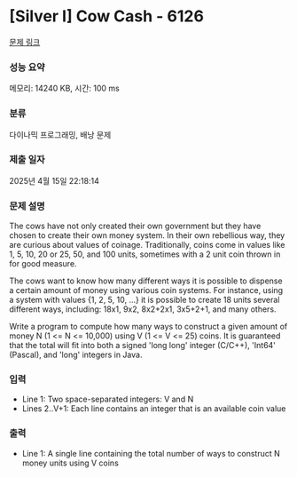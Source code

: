 # [Silver I] Cow Cash - 6126 

[문제 링크](https://www.acmicpc.net/problem/6126) 

### 성능 요약

메모리: 14240 KB, 시간: 100 ms

### 분류

다이나믹 프로그래밍, 배낭 문제

### 제출 일자

2025년 4월 15일 22:18:14

### 문제 설명

<p>The cows have not only created their own government but they have chosen to create their own money system. In their own rebellious way, they are curious about values of coinage. Traditionally, coins come in values like 1, 5, 10, 20 or 25, 50, and 100 units, sometimes with a 2 unit coin thrown in for good measure.</p>

<p>The cows want to know how many different ways it is possible to dispense a certain amount of money using various coin systems.  For instance, using a system with values {1, 2, 5, 10, ...} it is possible to create 18 units several different ways, including: 18x1, 9x2, 8x2+2x1, 3x5+2+1, and many others.</p>

<p>Write a program to compute how many ways to construct a given amount of money N (1 <= N <= 10,000) using V (1 <= V <= 25) coins. It is guaranteed that the total will fit into both a signed 'long long' integer (C/C++), 'Int64' (Pascal), and 'long' integers in Java.</p>

### 입력 

 <ul>
	<li>Line 1: Two space-separated integers: V and N</li>
	<li>Lines 2..V+1: Each line contains an integer that is an available coin value</li>
</ul>

### 출력 

 <ul>
	<li>Line 1: A single line containing the total number of ways to construct N money units using V coins</li>
</ul>


